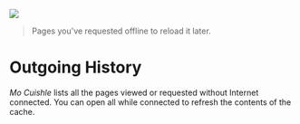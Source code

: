 ![](images/welcome-outgoing.png)
> Pages you've requested offline to reload it later.

# Outgoing History

*Mo Cuishle* lists all the pages viewed or requested without Internet connected. 
You can open all while connected to refresh the contents of the cache.

